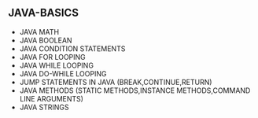 ## JAVA-BASICS
* JAVA MATH   
* JAVA BOOLEAN  
* JAVA CONDITION STATEMENTS  
* JAVA FOR LOOPING   
* JAVA WHILE LOOPING   
* JAVA DO-WHILE LOOPING 
* JUMP STATEMENTS IN JAVA (BREAK,CONTINUE,RETURN)   
* JAVA METHODS (STATIC METHODS,INSTANCE METHODS,COMMAND LINE ARGUMENTS)
* JAVA STRINGS  
    
   
  
